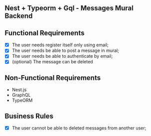 Nest + Typeorm + Gql - Messages Mural Backend
-----------------------------------------------

## Functional Requirements
- [x] The user needs register itself only using email;
- [x] The user needs be able to post a message in mural;
- [x] The user needs be able to authenticate by email;
- [x] (optional) The message can be deleted

## Non-Functional Requirements
- Nest.js
- GraphQL
- TypeORM

## Business Rules
- [x] The user cannot be able to deleted messages from another user;
